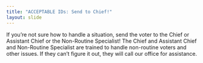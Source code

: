 ```yaml
---
title: "ACCEPTABLE IDs: Send to Chief!"
layout: slide
---
```


If you’re not sure how to handle a situation, send the voter to the Chief or Assistant Chief or the Non-Routine Specialist! The Chief and Assistant Chief and Non-Routine Specialist are trained to handle non-routine voters and other issues. If they can’t figure it out, they will call our office for assistance.
